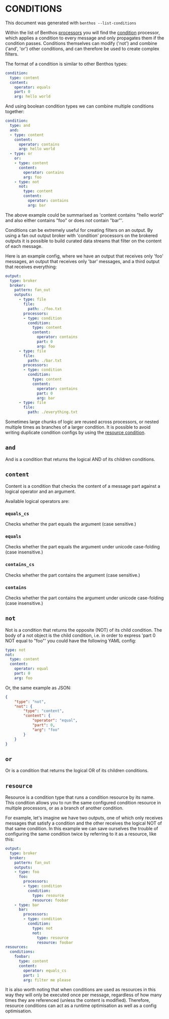 CONDITIONS
==========

This document was generated with `benthos --list-conditions`

Within the list of Benthos [processors][0] you will find the [condition][1]
processor, which applies a condition to every message and only propagates them
if the condition passes. Conditions themselves can modify ('not') and combine
('and', 'or') other conditions, and can therefore be used to create complex
filters.

The format of a condition is similar to other Benthos types:

``` yaml
condition:
  type: content
  content:
    operator: equals
    part: 0
    arg: hello world
```

And using boolean condition types we can combine multiple conditions together:

``` yaml
condition:
  type: and
  and:
  - type: content
    content:
      operator: contains
      arg: hello world
  - type: or
    or:
    - type: content
      content:
        operator: contains
        arg: foo
    - type: not
      not:
        type: content
        content:
          operator: contains
          arg: bar
```

The above example could be summarised as 'content contains "hello world" and
also either contains "foo" or does _not_ contain "bar"'.

Conditions can be extremely useful for creating filters on an output. By using a
fan out output broker with 'condition' processors on the brokered outputs it is
possible to build curated data streams that filter on the content of each
message.

Here is an example config, where we have an output that receives only 'foo'
messages, an output that receives only 'bar' messages, and a third output that
receives everything:

``` yaml
output:
  type: broker
  broker:
    pattern: fan_out
    outputs:
      - type: file
        file:
          path: ./foo.txt
        processors:
        - type: condition
          condition:
            type: content
            content:
              operator: contains
              part: 0
              arg: foo
      - type: file
        file:
          path: ./bar.txt
        processors:
        - type: condition
          condition:
            type: content
            content:
              operator: contains
              part: 0
              arg: bar
      - type: file
        file:
          path: ./everything.txt
```

Sometimes large chunks of logic are reused across processors, or nested multiple
times as branches of a larger condition. It is possible to avoid writing
duplicate condition configs by using the [resource condition][2].

## `and`

And is a condition that returns the logical AND of its children conditions.

## `content`

Content is a condition that checks the content of a message part against a
logical operator and an argument.

Available logical operators are:

### `equals_cs`

Checks whether the part equals the argument (case sensitive.)

### `equals`

Checks whether the part equals the argument under unicode case-folding (case
insensitive.)

### `contains_cs`

Checks whether the part contains the argument (case sensitive.)

### `contains`

Checks whether the part contains the argument under unicode case-folding (case
insensitive.)

## `not`

Not is a condition that returns the opposite (NOT) of its child condition. The
body of a not object is the child condition, i.e. in order to express 'part 0
NOT equal to "foo"' you could have the following YAML config:

``` yaml
type: not
not:
  type: content
  content:
    operator: equal
    part: 0
    arg: foo
```

Or, the same example as JSON:

``` json
{
	"type": "not",
	"not": {
		"type": "content",
		"content": {
			"operator": "equal",
			"part": 0,
			"arg": "foo"
		}
	}
}
```

## `or`

Or is a condition that returns the logical OR of its children conditions.

## `resource`

Resource is a condition type that runs a condition resource by its name. This
condition allows you to run the same configured condition resource in multiple
processors, or as a branch of another condition.

For example, let's imagine we have two outputs, one of which only receives
messages that satisfy a condition and the other receives the logical NOT of that
same condition. In this example we can save ourselves the trouble of configuring
the same condition twice by referring to it as a resource, like this:

``` yaml
output:
  type: broker
  broker:
    pattern: fan_out
    outputs:
    - type: foo
      foo:
        processors:
        - type: condition
          condition:
            type: resource
            resource: foobar
    - type: bar
      bar:
        processors:
        - type: condition
          condition:
            type: not
            not:
              type: resource
              resource: foobar
resources:
  conditions:
    foobar:
      type: content
      content:
        operator: equals_cs
        part: 1
        arg: filter me please
```

It is also worth noting that when conditions are used as resources in this way
they will only be executed once per message, regardless of how many times they
are referenced (unless the content is modified). Therefore, resource conditions
can act as a runtime optimisation as well as a config optimisation.

[0]: ../processors/README.md
[1]: ../processors/README.md#condition
[2]: #resource
